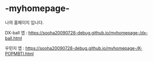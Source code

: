 # -myhomepage-
나의 홈페이지 입니다.

DX-ball 앱 : https://sooha20090728-debug.github.io/myhomepage-/dx-ball.html

우민지 앱 : https://sooha20090728-debug.github.io/myhomepage-/K-POPMBTI.html

